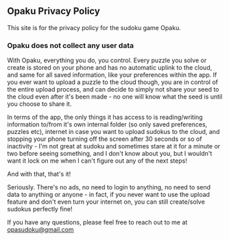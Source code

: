 ## Opaku Privacy Policy

This site is for the privacy policy for the sudoku game Opaku. 

### Opaku does not collect any user data

With Opaku, everything you do, you control. Every puzzle you solve or create is stored on your phone and has no automatic uplink to the cloud, and same for all saved information, like your preferences within the app. If you ever want to upload a puzzle to the cloud though, you are in control of the entire upload process, and can decide to simply not share your seed to the cloud even after it's been made - no one will know what the seed is until you choose to share it.

In terms of the app, the only things it has access to is reading/writing information to/from it's own internal folder (so only saved preferences, puzzles etc), internet in case you want to upload sudokus to the cloud, and stopping your phone turning off the screen after 30 seconds or so of inactivity - I'm not great at sudoku and sometimes stare at it for a minute or two before seeing something, and I don't know about you, but I wouldn't want it lock on me when I can't figure out any of the next steps!

And with that, that's it!

Seriously. There's no ads, no need to login to anything, no need to send data to anything or anyone - in fact, if you never want to use the upload feature and don't even turn your internet on, you can still create/solve sudokus perfectly fine!

If you have any questions, please feel free to reach out to me at opasudoku@gmail.com
